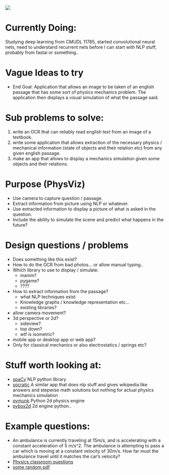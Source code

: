 ![](https://i.imgur.com/0tykmxD.gif)

# Currently Doing:
Studying deep learning from CMUDL 11785, started convolutional neural nets, need to understand recurrent nets before I can start with NLP stuff, probably from fastai or something..

# Vague Ideas to try
- End Goal: Application that allows an image to be taken of an english passage that has some sort of physics mechanics problem. The application then displays a visual simulation of what the passage said.

# Sub problems to solve:
1. write an OCR that can reliably read english text from an image of a textbook.
2. write some application that allows extraction of the necessary physics / mechanical information (state of objects and their relation etc) from any given english passage.
3. make an app that allows to display a mechanics simulation given some objects and their relations.



# Purpose (PhysViz)
- Use camera to capture question / passage.
- Extract information from picture using NLP or whatever.
- Use extracted information to display a picture of what is asked in the question.
- Include the ability to simulate the scene and predict what happens in the future?

# Design questions / problems
- Does something like this exist?
- How to do the OCR from bad photos... or allow manual typing..
- Which library to use to display / simulate:
  - manim?
  - pygame?
  - ????
- How to extract information from the passage?
  - what NLP techniques exist
  - Knowledge graphs / knowledge representation etc...
  - existing libraries?
- allow camera movement?
- 3d perspective or 2d?
  - sideview?
  - top down?
  - wtf is isometric?
- mobile app or desktop app or web app?
- Only for classical mechanics or also electrostatics / springs etc?


# Stuff worth looking at:
- [spaCy](https://spacy.io/) NLP python library
- [socratic](https://socratic.org/) A similar app that does nlp stuff and gives wikipedia like answers and stepwise math solutions but nothing for actual physics mechanics simulation
- [pymunk](http://www.pymunk.org/en/latest/) Python 2d physics engine
- [pybox2d](https://github.com/pybox2d/pybox2d) 2d engine python..

# Example questions:
- An ambulance is currently traveling at 15m/s, and is accelerating with a constant acceleration of 5 m/s^2. The ambulance is attempting to pass a car which is moving at a constant velocity of 30m/s. How far must the ambulance travel until it matches the car’s velocity?
- [Physics classroom questions](https://www.physicsclassroom.com/class/1DKin/Lesson-6/Sample-Problems-and-Solutions)
- [some random pdf](https://studylib.net/doc/8547086/physics-word-problems-practice--motion---science)
